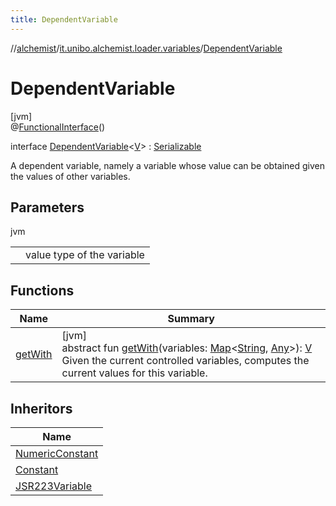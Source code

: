 ```yaml
---
title: DependentVariable
---
```

//[alchemist](../../../index.html)/[it.unibo.alchemist.loader.variables](../index.html)/[DependentVariable](index.html)



# DependentVariable



[jvm]\
@[FunctionalInterface](https://docs.oracle.com/javase/8/docs/api/java/lang/FunctionalInterface.html)()



interface [DependentVariable](index.html)<[V](index.html)> : [Serializable](https://docs.oracle.com/javase/8/docs/api/java/io/Serializable.html)

A dependent variable, namely a variable whose value can be obtained given the values of other variables.



## Parameters


jvm

| | |
|---|---|
| <V> | value type of the variable |



## Functions


| Name | Summary |
|---|---|
| [getWith](get-with.html) | [jvm]<br>abstract fun [getWith](get-with.html)(variables: [Map](https://docs.oracle.com/javase/8/docs/api/java/util/Map.html)<[String](https://docs.oracle.com/javase/8/docs/api/java/lang/String.html), [Any](https://kotlinlang.org/api/latest/jvm/stdlib/kotlin/-any/index.html)>): [V](../-printable-variable/index.html)<br>Given the current controlled variables, computes the current values for this variable. |


## Inheritors


| Name |
|---|
| [NumericConstant](../-numeric-constant/index.html) |
| [Constant](../-constant/index.html) |
| [JSR223Variable](../-j-s-r223-variable/index.html) |


